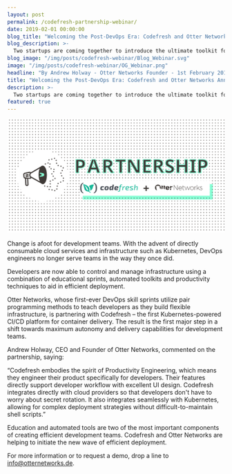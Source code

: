 ```yaml
---
layout: post
permalink: /codefresh-partnership-webinar/
date: 2019-02-01 00:00:00
blog_title: "Welcoming the Post-DevOps Era: Codefresh and Otter Networks Announce Partnership"
blog_description: >-
  Two startups are coming together to introduce the ultimate toolkit for developer empowerment.
blog_image: "/img/posts/codefresh-webinar/Blog_Webinar.svg"
image: "/img/posts/codefresh-webinar/OG_Webinar.png"
headline: "By Andrew Holway - Otter Networks Founder - 1st February 2019"
title: "Welcoming the Post-DevOps Era: Codefresh and Otter Networks Announce Partnership"
description: >-
  Two startups are coming together to introduce the ultimate toolkit for developer empowerment.
featured: true
---
```

<div>
<img src="/img/posts/codefresh-webinar/Article_Webinar.svg" alt="Welcoming the Post-DevOps Era" />
</div>

Change is afoot for development teams. With the advent of directly consumable cloud services and infrastructure such as Kubernetes, DevOps engineers no longer serve teams in the way they once did. 

Developers are now able to control and manage infrastructure using a combination of educational sprints, automated toolkits and productivity techniques to aid in efficient deployment.  

Otter Networks, whose first-ever DevOps skill sprints utilize pair programming methods to teach developers as they build flexible infrastructure, is partnering with Codefresh – the first Kubernetes-powered CI/CD platform for container delivery. The result is the first major step in a shift towards maximum autonomy and delivery capabilities for development teams. 

Andrew Holway, CEO and Founder of Otter Networks, commented on the partnership, saying:

“Codefresh embodies the spirit of Productivity Engineering, which means they engineer their product specifically for developers. Their features directly support developer workflow with excellent UI design. Codefresh integrates directly with cloud providers so that developers don't have to worry about secret rotation. It also integrates seamlessly with Kubernetes, allowing for complex deployment strategies without difficult-to-maintain shell scripts.”

Education and automated tools are two of the most important components of creating efficient development teams. Codefresh and Otter Networks are helping to initiate the new wave of efficient deployment.

For more information or to request a demo, drop a line to info@otternetworks.de. 

